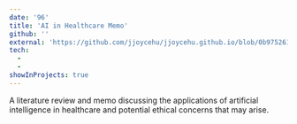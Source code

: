 ```yaml
---
date: '96'
title: 'AI in Healthcare Memo'
github: ''
external: 'https://github.com/jjoycehu/jjoycehu.github.io/blob/0b975261f9786622f217aeb1f5b62b50f0a76748/AI%20in%20Healthcare%20Memo%20(1).pdf'
tech:
  -
  -
showInProjects: true
---
```


A literature review and memo discussing the applications of artificial intelligence in healthcare and potential ethical concerns that may arise.
